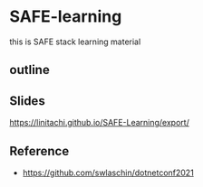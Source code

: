 # SAFE-learning

this is SAFE stack learning material

## outline

## Slides

<https://linitachi.github.io/SAFE-Learning/export/>

## Reference

- <https://github.com/swlaschin/dotnetconf2021>